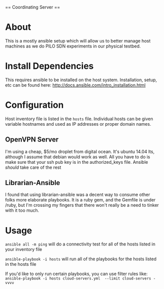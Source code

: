 == Coordinating Server ==

# About

This is a mostly ansible setup which will allow us to better manage
host machines as we do PILO SDN experiments in our physical testbed.

# Install Dependencies

This requires ansible to be installed on the host system. Installation, setup, etc can be found here:
http://docs.ansible.com/intro_installation.html

# Configuration
Host inventory file is listed in the `hosts` file. Individual hosts can be given variable hostnames
and used as IP addresses or proper domain names. 

## OpenVPN Server
I'm using a cheap, $5/mo droplet from digital ocean. It's ubuntu 14.04 lts, although I assume that debian would
work as well. All you have to do is make sure that your ssh pub key is in the authorized_keys file. Ansible *should*
take care of the rest

## Librarian-Ansible
I found that using librarian-ansible was a decent way to consume other folks more elaborate playbooks. 
It is a ruby gem, and the Gemfile is under /ruby, but I'm crossing my fingers that there won't really be a need to 
tinker with it too much.

# Usage

`ansible all -m ping`
will do a connectivity test for all of the hosts listed in your inventory file

`ansible-playbook -i hosts`
will run all of the playbooks for the hosts listed in the hosts file

If you'd like to only run certain playbooks, you can use filter rules like:
`ansible-playbook -i hosts cloud-servers.yml  --limit cloud-servers -vvvv`

